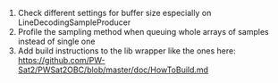 1. Check different settings for buffer size especially on LineDecodingSampleProducer
2. Profile the sampling method when queuing whole arrays of samples instead of single one
3. Add build instructions to the lib wrapper like the ones here: https://github.com/PW-Sat2/PWSat2OBC/blob/master/doc/HowToBuild.md